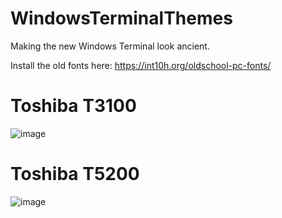 # WindowsTerminalThemes

Making the new Windows Terminal look ancient.

Install the old fonts here:
https://int10h.org/oldschool-pc-fonts/

<h1>Toshiba T3100</h1>

![image](https://user-images.githubusercontent.com/38451588/120908505-581f7d80-c6ae-11eb-8d31-31e0d814b7c0.png)



<h1>Toshiba T5200</h1>

![image](https://user-images.githubusercontent.com/38451588/120908149-d9751100-c6aa-11eb-8163-cd8679595b4e.png)

